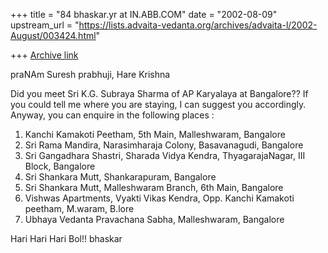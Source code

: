+++
title = "84 bhaskar.yr at IN.ABB.COM"
date = "2002-08-09"
upstream_url = "https://lists.advaita-vedanta.org/archives/advaita-l/2002-August/003424.html"

+++
[Archive link](https://lists.advaita-vedanta.org/archives/advaita-l/2002-August/003424.html)

praNAm Suresh prabhuji,
Hare Krishna

Did you meet Sri K.G. Subraya Sharma of AP Karyalaya at Bangalore??  If you
could tell me where you are staying, I can suggest you accordingly.
Anyway, you can enquire in the following places :

01.  Kanchi Kamakoti Peetham, 5th Main, Malleshwaram, Bangalore
02.  Sri Rama Mandira, Narasimharaja Colony, Basavanagudi, Bangalore
03.  Sri Gangadhara Shastri, Sharada Vidya Kendra, ThyagarajaNagar, III
Block, Bangalore
04.  Sri Shankara Mutt, Shankarapuram, Bangalore
05.  Sri Shankara Mutt, Malleshwaram Branch, 6th Main, Bangalore
06.  Vishwas Apartments, Vyakti Vikas Kendra, Opp. Kanchi Kamakoti peetham,
M.waram, B.lore
07.  Ubhaya Vedanta Pravachana Sabha, Malleshwaram, Bangalore

Hari Hari Hari Bol!!
bhaskar

